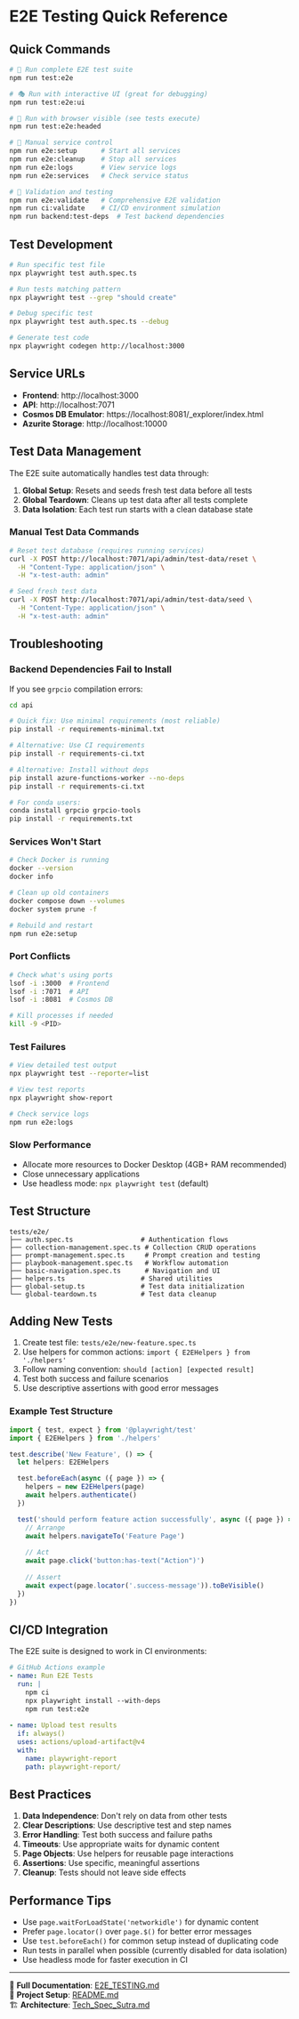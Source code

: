 # E2E Testing Quick Reference

## Quick Commands

```bash
# 🚀 Run complete E2E test suite
npm run test:e2e

# 🎭 Run with interactive UI (great for debugging)
npm run test:e2e:ui

# 👀 Run with browser visible (see tests execute)
npm run test:e2e:headed

# 🔧 Manual service control
npm run e2e:setup      # Start all services
npm run e2e:cleanup    # Stop all services
npm run e2e:logs       # View service logs
npm run e2e:services   # Check service status

# 🔬 Validation and testing
npm run e2e:validate   # Comprehensive E2E validation
npm run ci:validate    # CI/CD environment simulation
npm run backend:test-deps  # Test backend dependencies
```

## Test Development

```bash
# Run specific test file
npx playwright test auth.spec.ts

# Run tests matching pattern
npx playwright test --grep "should create"

# Debug specific test
npx playwright test auth.spec.ts --debug

# Generate test code
npx playwright codegen http://localhost:3000
```

## Service URLs

- **Frontend**: http://localhost:3000
- **API**: http://localhost:7071
- **Cosmos DB Emulator**: https://localhost:8081/_explorer/index.html
- **Azurite Storage**: http://localhost:10000

## Test Data Management

The E2E suite automatically handles test data through:

1. **Global Setup**: Resets and seeds fresh test data before all tests
2. **Global Teardown**: Cleans up test data after all tests complete
3. **Data Isolation**: Each test run starts with a clean database state

### Manual Test Data Commands

```bash
# Reset test database (requires running services)
curl -X POST http://localhost:7071/api/admin/test-data/reset \
  -H "Content-Type: application/json" \
  -H "x-test-auth: admin"

# Seed fresh test data
curl -X POST http://localhost:7071/api/admin/test-data/seed \
  -H "Content-Type: application/json" \
  -H "x-test-auth: admin"
```

## Troubleshooting

### Backend Dependencies Fail to Install

If you see `grpcio` compilation errors:

```bash
cd api

# Quick fix: Use minimal requirements (most reliable)
pip install -r requirements-minimal.txt

# Alternative: Use CI requirements  
pip install -r requirements-ci.txt

# Alternative: Install without deps
pip install azure-functions-worker --no-deps
pip install -r requirements-ci.txt

# For conda users:
conda install grpcio grpcio-tools
pip install -r requirements.txt
```

### Services Won't Start
```bash
# Check Docker is running
docker --version
docker info

# Clean up old containers
docker compose down --volumes
docker system prune -f

# Rebuild and restart
npm run e2e:setup
```

### Port Conflicts
```bash
# Check what's using ports
lsof -i :3000  # Frontend
lsof -i :7071  # API
lsof -i :8081  # Cosmos DB

# Kill processes if needed
kill -9 <PID>
```

### Test Failures
```bash
# View detailed test output
npx playwright test --reporter=list

# View test reports
npx playwright show-report

# Check service logs
npm run e2e:logs
```

### Slow Performance
- Allocate more resources to Docker Desktop (4GB+ RAM recommended)
- Close unnecessary applications
- Use headless mode: `npx playwright test` (default)

## Test Structure

```
tests/e2e/
├── auth.spec.ts                 # Authentication flows
├── collection-management.spec.ts # Collection CRUD operations
├── prompt-management.spec.ts     # Prompt creation and testing
├── playbook-management.spec.ts   # Workflow automation
├── basic-navigation.spec.ts      # Navigation and UI
├── helpers.ts                   # Shared utilities
├── global-setup.ts              # Test data initialization
└── global-teardown.ts           # Test data cleanup
```

## Adding New Tests

1. Create test file: `tests/e2e/new-feature.spec.ts`
2. Use helpers for common actions: `import { E2EHelpers } from './helpers'`
3. Follow naming convention: `should [action] [expected result]`
4. Test both success and failure scenarios
5. Use descriptive assertions with good error messages

### Example Test Structure

```typescript
import { test, expect } from '@playwright/test'
import { E2EHelpers } from './helpers'

test.describe('New Feature', () => {
  let helpers: E2EHelpers

  test.beforeEach(async ({ page }) => {
    helpers = new E2EHelpers(page)
    await helpers.authenticate()
  })

  test('should perform feature action successfully', async ({ page }) => {
    // Arrange
    await helpers.navigateTo('Feature Page')
    
    // Act
    await page.click('button:has-text("Action")')
    
    // Assert
    await expect(page.locator('.success-message')).toBeVisible()
  })
})
```

## CI/CD Integration

The E2E suite is designed to work in CI environments:

```yaml
# GitHub Actions example
- name: Run E2E Tests
  run: |
    npm ci
    npx playwright install --with-deps
    npm run test:e2e
    
- name: Upload test results
  if: always()
  uses: actions/upload-artifact@v4
  with:
    name: playwright-report
    path: playwright-report/
```

## Best Practices

1. **Data Independence**: Don't rely on data from other tests
2. **Clear Descriptions**: Use descriptive test and step names
3. **Error Handling**: Test both success and failure paths
4. **Timeouts**: Use appropriate waits for dynamic content
5. **Page Objects**: Use helpers for reusable page interactions
6. **Assertions**: Use specific, meaningful assertions
7. **Cleanup**: Tests should not leave side effects

## Performance Tips

- Use `page.waitForLoadState('networkidle')` for dynamic content
- Prefer `page.locator()` over `page.$()` for better error messages
- Use `test.beforeEach()` for common setup instead of duplicating code
- Run tests in parallel when possible (currently disabled for data isolation)
- Use headless mode for faster execution in CI

---

📖 **Full Documentation**: [E2E_TESTING.md](./E2E_TESTING.md)  
🔧 **Project Setup**: [README.md](./README.md)  
🏗️ **Architecture**: [Tech_Spec_Sutra.md](./docs/Tech_Spec_Sutra.md)
